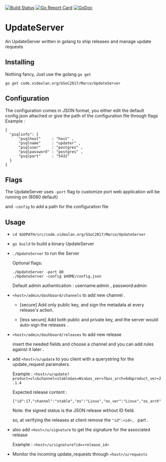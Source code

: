 [![Build Status](https://travis-ci.org/xmarcoied/UpdateServer.svg?branch=master)](https://travis-ci.org/xmarcoied/UpdateServer)
[![Go Report Card](https://goreportcard.com/badge/github.com/xmarcoied/updateserver)](https://goreportcard.com/report/github.com/xmarcoied/updateserver)
[![GoDoc](https://godoc.org/code.videolan.org/GSoC2017/Marco/UpdateServer?status.svg)](https://godoc.org/code.videolan.org/GSoC2017/Marco/UpdateServer)

# UpdateServer

An UpdateServer written in golang to ship releases and manage update requests


## Installing
Nothing fancy, Just use the golang ```go get```

```
go get code.videolan.org/GSoC2017/Marco/UpdateServer
```

## Configuration
  The configuration comes in JSON format, you either edit the default config.json attached or give the path of the configuration file through flags 
  Example : 
  ```
  {
    "psqlinfo": {
        "psqlhost"     : "host" , 
        "psqlname"     : "updater" ,
        "psqluser"     : "postgres" , 
        "psqlpassword" : "postgres" ,
        "psqlport"     : "5432"
    }
  }
  
  ```

## Flags
  The UpdateServer uses ```-port``` flag to customize port web application will be running on (8080 default)
  
  and ```-config``` to add a path for the configuration file 
  
## Usage
  - ```cd $GOPATH/src/code.videolan.org/GSoC2017/Marco/UpdateServer```
  
  - ```go build``` to build a binary UpdateServer

  - ```./UpdateServer``` to run the Server
  
      Optional flags: 
      ```
      ./UpdateServer -port 80
      ./UpdateServer -config $HOME/config.json
      ```
      Default admin authentication : username:admin , password:admin
      
  -  ```<host>/admin/dashboard/channels``` to add new channel .
  
      - [secure] Add only public key, and sign the metadata at every release's action.
      
      - [less secure] Add both public and private key, and the server would auto-sign the releases .

  - ```<host>/admin/dashboard/releases```  to add new release

       insert the needed fields and choose a channel and you can add rules against it later .
       
     
  - add ```<host>/u/update``` to you client with a querystring for the update_request paramaters.
    
    Example : ```<host>/u/update?product=vlc&channel=stable&os=Win&os_ver=7&os_arch=64&product_ver=2.1.4```
    
    Expected release content :
      ```
      {"id":17,"channel":"stable","os":"Linux","os_ver":"Linux","os_arch":"32","product_ver":"2.1.1","url":"localhost","title":"Title","desc":"Description","product":"vlc"}
  
      ```
      
    Note: the signed status is the JSON release without ID field.
    
    so, at verifying the releases at client remove the ```"id":<id>, ``` part .
    
  - also add ```<host>/u/signature``` to get the signature for the associated release
  
    Example : ```<host>/u/signature?id=<release_id> ```
  
  - Monitor the incoming update_requests through ```<host>/u/requests```
  
  

